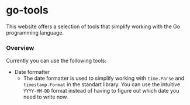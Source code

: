 # go-tools

This website offers a selection of tools that simplify working with the Go programming language.

### Overview
Currently you can use the following tools:
 - Date formatter
    * The date formatter is used to simplify working with `time.Parse` and `timestamp.Format` in the standart library. You can use the intuitive `YYYY-MM-DD` format instead of having to figure out which date you need to write now.